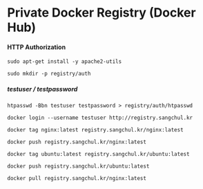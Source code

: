 # Private Docker Registry (Docker Hub)

#### HTTP Authorization
```
sudo apt-get install -y apache2-utils
```
```
sudo mkdir -p registry/auth
```
##### testuser / testpassword
```
htpasswd -Bbn testuser testpassword > registry/auth/htpasswd
```

```
docker login --username testuser http://registry.sangchul.kr
```
```
docker tag nginx:latest registry.sangchul.kr/nginx:latest
```

```
docker push registry.sangchul.kr/nginx:latest
```
```
docker tag ubuntu:latest registry.sangchul.kr/ubuntu:latest
```
```
docker push registry.sangchul.kr/ubuntu:latest
```

```
docker pull registry.sangchul.kr/nginx:latest
```

